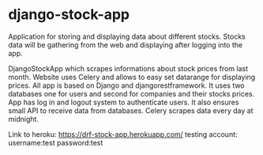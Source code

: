 # django-stock-app
Application for storing and displaying data about different stocks. Stocks data will be gathering from the web and displaying after logging into the app.

DjangoStockApp which scrapes informations about stock prices from last month. Website uses Celery and allows to easy set datarange for displaying prices.
All app is based on Django and djangorestframework. It uses two databases one for users and second for companies and their stocks prices. App has log in and logout system to authenticate users. It also ensures small API to receive data from databases. Celery scrapes data every day at midnight.


Link to heroku: https://drf-stock-app.herokuapp.com/
testing account: username:test password:test
